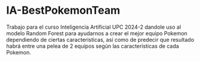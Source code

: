 # IA-BestPokemonTeam
Trabajo para el curso Inteligencia Artificial UPC 2024-2 dandole uso al modelo Random Forest para ayudarnos a crear el mejor equipo Pokemon dependiendo de ciertas caracteristicas, así como de predecir que resultado habrá entre una pelea de 2 equipos según las caracteristicas de cada Pokemon.
